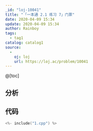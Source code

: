 ```yaml
---
_id: "loj-10041"
title: "「一本通 2.1 练习 7」门票"
date: 2020-04-09 15:34
update: 2020-04-09 15:34
author: Rainboy
tags:
  - tag1
catalog: catalog1
source: 
  - 
    oj: loj
    url: https://loj.ac/problem/10041
---
```



@[toc]
## 分析



## 代码

```c
<%- include("1.cpp") %>
```
